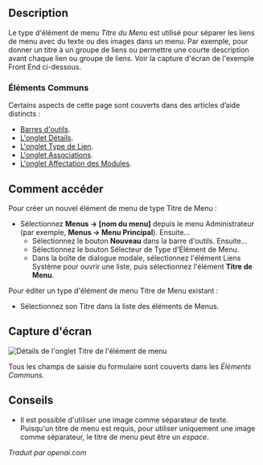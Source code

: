 <!-- Filename: Help4.x:Menu_Item:_Heading  / Display title: Titre du Menu -->

## Description

Le type d'élément de menu *Titre du Menu* est utilisé pour séparer les liens de menu avec du texte ou des images dans un menu. Par exemple, pour donner un titre à un groupe de liens ou permettre une courte description avant chaque lien ou groupe de liens. Voir la capture d'écran de l'exemple Front End ci-dessous.

### Éléments Communs

Certains aspects de cette page sont couverts dans des articles d’aide distincts :

* [Barres d'outils](jdocmanual?article=help/common-elements/toolbars).
* [L'onglet Détails](jdocmanual?article=help/menu-items-common/menu-item-details).
* [L'onglet Type de Lien](jdocmanual?article=help/menu-items-common/menu-item-link-type).
* [L'onglet Associations](jdocmanual?article=help/common-elements/edit-associations).
* [L'onglet Affectation des Modules](jdocmanual?article=help/menu-items-common/menu-item-module-assignment).

## Comment accéder

Pour créer un nouvel élément de menu de type Titre de Menu :

- Sélectionnez **Menus → \[nom du menu\]** depuis le menu Administrateur
  (par exemple, **Menus → Menu Principal**). Ensuite...
  - Sélectionnez le bouton **Nouveau** dans la barre d'outils. Ensuite...
  - Sélectionnez le bouton Sélecteur de Type d'Élément de Menu.
  - Dans la boîte de dialogue modale, sélectionnez l'élément Liens Système pour ouvrir une liste, puis
    sélectionnez l'élément **Titre de Menu**.

Pour éditer un type d'élément de menu Titre de Menu existant :

- Sélectionnez son Titre dans la liste des éléments de Menus.

## Capture d'écran

![Détails de l'onglet Titre de l'élément de menu](../../../fr/images/menu-items/system-links-menu-heading-details-tab.png)

Tous les champs de saisie du formulaire sont couverts dans les *Éléments Communs*.

## Conseils

- Il est possible d'utiliser une image comme séparateur de texte. Puisqu'un titre de menu
  est requis, pour utiliser uniquement une image comme séparateur, le titre de menu peut être un
  *espace*.

*Traduit par openai.com*

